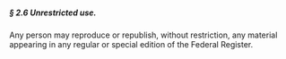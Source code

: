 ##### § 2.6 Unrestricted use. #####

Any person may reproduce or republish, without restriction, any material appearing in any regular or special edition of the Federal Register.